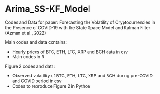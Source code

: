 # Arima_SS-KF_Model
Codes and Data for paper: Forecasting the Volatility of Cryptocurrencies in the Presence of COVID-19 with the State Space Model and Kalman Filter (Azman et al., 2022)

Main codes and data contains: 
- Hourly prices of BTC, ETH, LTC, XRP and BCH data in csv
- Main codes in R

Figure 2 codes and data:
- Observed volatility of BTC, ETH, LTC, XRP and BCH during pre-COVID and COVID period in csv
- Codes to reproduce Figure 2 in Python
